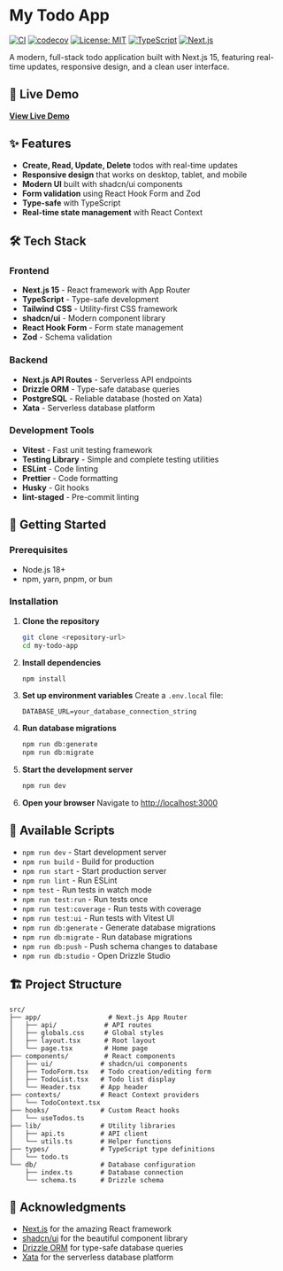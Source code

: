 # My Todo App

[![CI](https://github.com/griebenowschalk/my-todo-app/actions/workflows/ci.yml/badge.svg)](https://github.com/griebenowschalk/my-todo-app/actions/workflows/ci.yml)
[![codecov](https://codecov.io/gh/griebenowschalk/my-todo-app/badge.svg)](https://codecov.io/gh/griebenowschalk/my-todo-app)
[![License: MIT](https://img.shields.io/badge/License-MIT-yellow.svg)](https://opensource.org/licenses/MIT)
[![TypeScript](https://img.shields.io/badge/TypeScript-007ACC?logo=typescript&logoColor=white)](https://www.typescriptlang.org/)
[![Next.js](https://img.shields.io/badge/Next.js-000000?logo=nextdotjs&logoColor=white)](https://nextjs.org/)

A modern, full-stack todo application built with Next.js 15, featuring real-time updates, responsive design, and a clean user interface.

## 🚀 Live Demo

**[View Live Demo](https://my-todo-app-production-6f44.up.railway.app/)**

## ✨ Features

- **Create, Read, Update, Delete** todos with real-time updates
- **Responsive design** that works on desktop, tablet, and mobile
- **Modern UI** built with shadcn/ui components
- **Form validation** using React Hook Form and Zod
- **Type-safe** with TypeScript
- **Real-time state management** with React Context

## 🛠️ Tech Stack

### Frontend

- **Next.js 15** - React framework with App Router
- **TypeScript** - Type-safe development
- **Tailwind CSS** - Utility-first CSS framework
- **shadcn/ui** - Modern component library
- **React Hook Form** - Form state management
- **Zod** - Schema validation

### Backend

- **Next.js API Routes** - Serverless API endpoints
- **Drizzle ORM** - Type-safe database queries
- **PostgreSQL** - Reliable database (hosted on Xata)
- **Xata** - Serverless database platform

### Development Tools

- **Vitest** - Fast unit testing framework
- **Testing Library** - Simple and complete testing utilities
- **ESLint** - Code linting
- **Prettier** - Code formatting
- **Husky** - Git hooks
- **lint-staged** - Pre-commit linting

## 🚀 Getting Started

### Prerequisites

- Node.js 18+
- npm, yarn, pnpm, or bun

### Installation

1. **Clone the repository**

   ```bash
   git clone <repository-url>
   cd my-todo-app
   ```

2. **Install dependencies**

   ```bash
   npm install
   ```

3. **Set up environment variables**
   Create a `.env.local` file:

   ```env
   DATABASE_URL=your_database_connection_string
   ```

4. **Run database migrations**

   ```bash
   npm run db:generate
   npm run db:migrate
   ```

5. **Start the development server**

   ```bash
   npm run dev
   ```

6. **Open your browser**
   Navigate to [http://localhost:3000](http://localhost:3000)

## 📜 Available Scripts

- `npm run dev` - Start development server
- `npm run build` - Build for production
- `npm run start` - Start production server
- `npm run lint` - Run ESLint
- `npm test` - Run tests in watch mode
- `npm run test:run` - Run tests once
- `npm run test:coverage` - Run tests with coverage
- `npm run test:ui` - Run tests with Vitest UI
- `npm run db:generate` - Generate database migrations
- `npm run db:migrate` - Run database migrations
- `npm run db:push` - Push schema changes to database
- `npm run db:studio` - Open Drizzle Studio

## 🏗️ Project Structure

```
src/
├── app/                 # Next.js App Router
│   ├── api/            # API routes
│   ├── globals.css     # Global styles
│   ├── layout.tsx      # Root layout
│   └── page.tsx        # Home page
├── components/         # React components
│   ├── ui/            # shadcn/ui components
│   ├── TodoForm.tsx   # Todo creation/editing form
│   ├── TodoList.tsx   # Todo list display
│   └── Header.tsx     # App header
├── contexts/          # React Context providers
│   └── TodoContext.tsx
├── hooks/             # Custom React hooks
│   └── useTodos.ts
├── lib/               # Utility libraries
│   ├── api.ts         # API client
│   └── utils.ts       # Helper functions
├── types/             # TypeScript type definitions
│   └── todo.ts
└── db/                # Database configuration
    ├── index.ts       # Database connection
    └── schema.ts      # Drizzle schema
```

## 🙏 Acknowledgments

- [Next.js](https://nextjs.org/) for the amazing React framework
- [shadcn/ui](https://ui.shadcn.com/) for the beautiful component library
- [Drizzle ORM](https://orm.drizzle.team/) for type-safe database queries
- [Xata](https://xata.io/) for the serverless database platform
